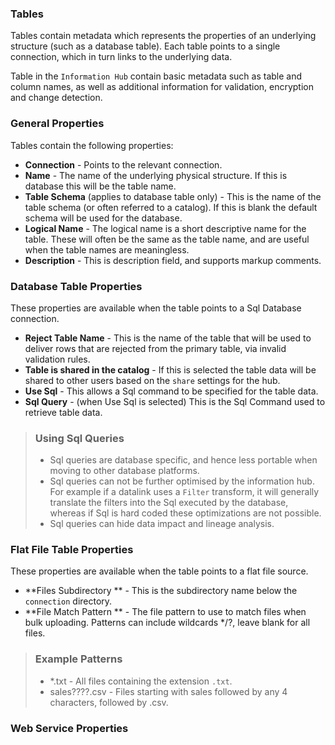 ### Tables

Tables contain metadata which represents the properties of an underlying structure (such as a database table).  Each table points to a single connection, which in turn links to the underlying data.

Table in the `Information Hub` contain basic metadata such as table and column names, as well as additional information for validation, encryption and change detection.

### General Properties

Tables contain the following properties:
* **Connection** - Points to the relevant connection.
* **Name** - The name of the underlying physical structure.  If this is database this will be the table name.
* **Table Schema** (applies to database table only) - This is the name of the table schema (or often referred to a catalog).  If this is blank the default schema will be used for the database.
* **Logical Name** - The logical name is a short descriptive name for the table.  These will often be the same as the table name, and are useful when the table names are meaningless.
* **Description** - This is description field, and supports markup comments.

### Database Table Properties

These properties are available when the table points to a Sql Database connection.

* **Reject Table Name** - This is the name of the table that will be used to deliver rows that are rejected from the primary table, via invalid validation rules.
* **Table is shared in the catalog** - If this is selected the table data will be shared to other users based on the `share` settings for the hub.
* **Use Sql** - This allows a Sql command to be specified for the table data.
* **Sql Query** - (when Use Sql is selected) This is the Sql Command used to retrieve table data.

> ### Using Sql Queries
> * Sql queries are database specific, and hence less portable when moving to other database platforms.
> * Sql queries can not be further optimised by the information hub.  For example if a datalink uses a `Filter` transform, it will generally translate the filters into the Sql executed by the database, whereas if Sql is hard coded these optimizations are not possible.
> * Sql queries can hide data impact and lineage analysis.

### Flat File Table Properties

These properties are available when the table points to a flat file source.

* **Files Subdirectory ** - This is the subdirectory name below the `connection` directory.  
* **File Match Pattern ** -  The file pattern to use to match files when bulk uploading. Patterns can include wildcards */?, leave blank for all files.

> ### Example Patterns
> * *.txt - All files containing the extension `.txt`.
> * sales????.csv - Files starting with sales followed by any 4 characters, followed by .csv.

### Web Service Properties



